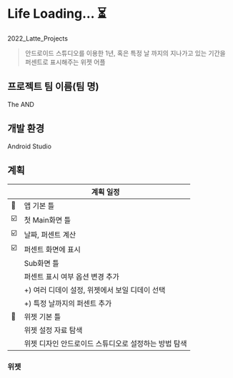 # Life Loading... ⏳
2022_Latte_Projects 
> 안드로이드 스튜디오를 이용한 1년, 혹은 특정 날 까지의 지나가고 있는 기간을 퍼센트로 표시해주는 위젯 어플

## 프로젝트 팀 이름(팀 명)  
 The AND

## 개발 환경
 Android Studio

## 계획
|    | 계획 일정 |
| -- |----------- |
|📱| 앱 기본 틀 |
| ☑️ | 첫 Main화면 틀 |
| ☑️ | 날짜, 퍼센트 계산 |
| ☑️ | 퍼센트 화면에 표시 |
|  | Sub화면 틀 |
|  | 퍼센트 표시 여부 옵션 변경 추가 | 
|  | +) 여러 디데이 설정, 위젯에서 보일 디데이 선택 |
|  | +) 특정 날까지의 퍼센트 추가 |
|📱| 위젯 기본 틀|
|  | 위젯 설정 자료 탐색 |
|  | 위젯 디자인 안드로이드 스튜디오로 설정하는 방법 탐색 |

### 위젯

